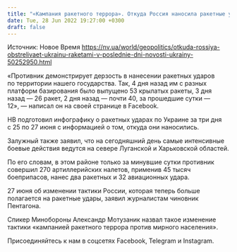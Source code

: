 ```yaml
---
title: "«Кампания ракетного террора». Откуда Россия наносила ракетные удары по Украине за последние три дня — инфографика НВ"
date: Tue, 28 Jun 2022 19:27:00 +0300
draft: false
---
```

Источник: Новое Время https://nv.ua/world/geopolitics/otkuda-rossiya-obstrelivaet-ukrainu-raketami-v-poslednie-dni-novosti-ukrainy-50252950.html


«Противник демонстрирует дерзость в нанесении ракетных ударов по территории нашего государства. Так, 4 дня назад им с разных платформ базирования было выпущено 53 крылатых ракеты, 3 дня назад — 26 ракет, 2 дня назад — почти 40, за прошедшие сутки — 12», — написал он на своей странице в Facebook.

НВ подготовил инфографику о ракетных ударах по Украине за три дня с 25 по 27 июня с информацией о том, откуда они наносились.

Залужный также заявил, что на сегодняшний день самые интенсивные боевые действия ведутся на севере Луганской и Харьковской областей.

По его словам, в этом районе только за минувшие сутки противник совершил 270 артиллерийских налетов, применив 45 тысяч боеприпасов, нанес два ракетных и 32 авиационных удара.

27 июня об изменении тактики России, которая теперь больше полагается на ракетные удары, заявил журналистам чиновник Пентагона.

Спикер Минобороны Александр Мотузаник назвал такое изменение тактики «кампанией ракетного террора против мирного населения».

Присоединяйтесь к нам в соцсетях Facebook, Telegram и Instagram.
